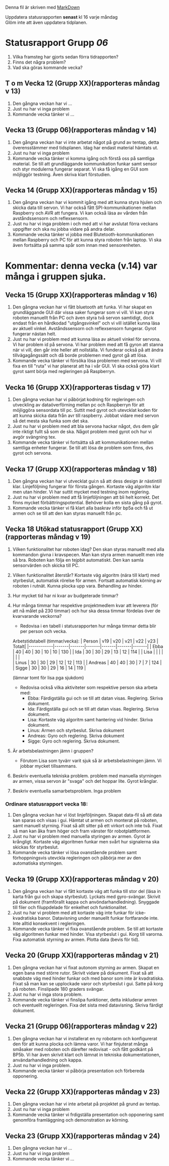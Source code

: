 Denna fil är skriven med [MarkDown](https://www.markdownguide.org/basic-syntax/)

Uppdatera statusrapporten **senast** kl 16 varje måndag  
Glöm inte att även uppdatera tidplanen.

# Statusrapport Grupp *06*

1. Vilka framsteg har gjorts sedan förra tidrapporten?
2. Finns det några problem?
3. Vad ska göras kommande vecka?

## T o m Vecka 12 (Grupp XX)(rapporteras måndag v 13)
1. Den gångna veckan har vi ...
2. Just nu har vi inga problem
3. Kommande vecka tänker vi ...

## Vecka 13 (Grupp 06)(rapporteras måndag v 14)
1. Den gångna veckan har vi inte arbetat något på grund av tentap, detta överensstämmer med tidsplanen. Idag har endast material hämtats ut. 
2. Just nu har vi inga problem
3. Kommande vecka tänker vi komma igång och förstå oss på samtliga material. Se till att grundläggande kommunikation funkar samt sensor och styr modulerna fungerar separat. Vi ska få igång en GUI som möjliggör testning. Även skriva klart förstudien. 

## Vecka 14 (Grupp XX)(rapporteras måndag v 15)
1. Den gångna veckan har vi kommit igång med att kunna styra hjulen och skicka data till servon. Vi har också fått SPI-kommunikationen mellan Raspberry och AVR att fungera. Vi kan också läsa av vården från avståndssensorn och reflexsensorn.
2. Just nu har vi inga problem i och med att vi har avslutat förra veckans uppgifter och ska nu jobba vidare på andra delar.
3. Kommande vecka tänker vi jobba med Blutetooth-kommunikationen mellan Raspberry och PC för att kunna styra roboten från laptop. Vi ska även fortsätta på samma spår som innan med sensorenheten. 
# Kommentar: denna vecka (v.14) var många i gruppen sjuka.

## Vecka 15 (Grupp XX)(rapporteras måndag v 16)
1. Den gångna veckan har vi fått bluetooth att funka. Vi har skapat en grundläggande GUI där vissa saker fungerar som vi vill. Vi kan styra roboten manuellt från PC och även styra två servon samtidigt, dock endast från en hårdkodad "utgångsvinkel" och vi vill istället kunna läsa av aktuell vinkel. Avståndssensorn och reflexsensorn fungerar. Gyrot fungerar nästan helt.
2. Just nu har vi problem med att kunna läsa av aktuell vinkel för servona. Vi har problem id på servona. Vi har problem med att få gyron att stanna när vi vill, den går inte heller att nollställa. Vi funderar också på att ändra tillvägagångssätt och då borde problemen med gyrot gå att lösa.
3. Kommande vecka tänker vi försöka lösa problemen med servona. Vi vill fixa en till "ruta" vi har planerat att ha i vår GUI. Vi ska också göra klart gyrot samt börja med regleringen på Raspberryn. 

## Vecka 16 (Grupp XX)(rapporteras tisdag v 17)
1. Den gångna veckan har vi påbörjat kodning för regleringen och utveckling av dataöverförning mellan pc och Raspberryn för att möjliggöra sensordata till pc. Suttit med gyrot och utevcklat koden för att kunna skicka data från avr till raspberry. Jobbat vidare med servon så det mesta ska funka som det ska.
2. Just nu har vi problem med att bla servona hackar något, dvs dem går inte riktigt fullt så som de ska. Något problem med gyrot och hur vi avgör svängning tex. 
3. Kommande vecka tänker vi fortsätta så att kommunikationen mellan samtliga enheter fungerar. Se till att lösa de problem som finns, dvs gyrot och servona. 

## Vecka 17 (Grupp XX)(rapporteras måndag v 18)
1. Den gångna veckan har vi utvecklat gui:n så att dess design är nästintill klar. Linjeföljning fungerar för första gången. Kortaste väg algoritm klar men utan hinder. Vi har suttit mycket med testning inom reglering.
2. Just nu har vi problem med att få linjeföljningen att bli helt korrekt. Det finns mycket förbättringspotential. Behöver kolla en sista gång på gyrot. 
3. Kommande vecka tänker vi få klart alla baskrav inför bp5a och få ut armen och se till att den kan styras manuellt från pc.

## Vecka 18 Utökad statusrapport (Grupp XX)(rapporteras måndag v 19)

1. Vilken funktionalitet har roboten idag?
Den skan styras manuellt med alla kommandon givna i kravspecen. Man kan styra armen manuellt men inte så bra. Roboten kan följa en tejpbit automatiskt. Den kan samla sensorvärden och skicka till PC. 
2. Vilken funktionalitet återstår?
Kortaste väg algoritm (nära till klart) med styrbeslut, automatisk rörelse för armen. Fortsatt automatisk körning av roboten i rutnät. Kunna plocka upp vara. Behandling av hinder. 
3. Hur mycket tid har ni kvar av budgeterade timmar?

4. Hur många timmar har respektive projektmedlem kvar att leverera (för att nå målet på 230 timmar) och hur ska dessa timmar fördelas över de kvarvarande veckorna? 
    - Redovisa i en tabell i statusrapporten hur många timmar detta blir per person och vecka. 
    
    Arbetstidstabell (timmar/vecka): 
    | Person     | v19   | v20   | v21   | v22   | v23   | Totalt| 
    |------------|-------|-------|-------|-------|-------|-------|
    | Ebba       | 40    | 40    | 30    | 10    | 10    | 130   |
    | Ida        | 30    | 30    | 29    | 13    | 12    | 114   |
    | Lisa       |       |       |       |       |       |       |   
    | Linus      | 30    | 30    | 29    | 12    | 12    | 113   |
    | Andreas    | 40    | 40    | 30    | 7     | 7     | 124   |
    | Sigge      | 30    | 30    | 29    | 16    | 14    | 119   |

    (lämnar tomt för lisa pga sjukdom)
    
    - Redovisa också vilka aktiviteter som respektive person ska arbeta med:
        - Ebba: Färdigställa gui och se till att datan visas. Reglering. Skriva dokument. 
        - Ida:  Färdigställa gui och se till att datan visas. Reglering. Skriva dokument.
        - Lisa: Kortaste väg algoritm samt hantering vid hinder. Skriva dokument.
        - Linus: Armen och styrbeslut. Skriva dokument 
        - Andreas: Gyro och reglering. Skriva dokument
        - Sigge: Gyro och reglering. Skriva dokument. 

5.  Är arbetsbelastningen jämn i gruppen? 
    - Förutom Lisa som tyvärr varit sjuk så är arbetsbelastningen jämn. Vi jobbar mycket tillsammans. 

6. Beskriv eventuella tekniska problem.
problem med manuella styrningen av armen, vissa servon är "svaga" och det hoppar lite. Gyrot krånglar. 
7. Beskriv eventuella samarbetsproblem.
Inga problem

### Ordinare statusrapport vecka 18:
1. Den gångna veckan har vi löst linjeföljningen. Skapat data-fil så att data kan sparas och visas i gui. Hämtat ut armen och monterat på roboten, samt manuell styrning. Fixat så allt sitter på ett virkort och inte två. Fixat så man kan åka fram höger och fram vänster för robotplattformen. 
2. Just nu har vi problem med manuella styringen av armen. Gyrot är krångligt. Kortaste väg algoritmen funkar men svårt hur signalerna ska skickas för styrbeslut. 
3. Kommande vecka tänker vi lösa ovanstående problem samt förhoppningsvis utevckla regleringen och påbörja mer av den automatiska styrningen. 

## Vecka 19 (Grupp XX)(rapporteras måndag v 20)
1. Den gångna veckan har vi fått kortaste väg att funka till stor del (läsa in karta från gui och skapa styrbeslut). Lyckats med gyro-svängar. Skrivit på dokument (framförallt kappa och anvöndarhandledning). Snyggade till filer och filuppdelade för enkelhet och funktionalitet. 
2. Just nu har vi problem med att kortaste väg inte funkar för icke-kvadratiska banor. Datavisning under manuellt funkar fortfarande inte. Inte alltid konsekvent i regleringen. 
3. Kommande vecka tänker vi fixa ovanstående problem. Se till att kortaste väg algoritmen funkar med hinder. Visa styrbeslut i gui. Korg till varorna. Fixa automatisk styrning av armen. Plotta data (bevis för tid). 

## Vecka 20 (Grupp XX)(rapporteras måndag v 21)
1. Den gångna veckan har vi fixat autonom styrning av armen. Skapat en egen bana med större rutor. Skrivit vidare på dokument. Fixat så att snabbste väg med hinder funkar och med banor som inte är kvadratiska. Fixat så man kan se upplockade varor och styrbeslut i gui. Satte på korg på roboten. Finslipade 180 graders svängar. 
2. Just nu har vi inga stora problem. 
3. Kommande vecka tänker vi finslipa funktioner, detta inkluderar amren och eventuellt regleringen. Fixa det sista med datavisning. Skriva färdigt dokument. 

## Vecka 21 (Grupp 06)(rapporteras måndag v 22)
1. Den gångna veckan har vi installerat en ny robotarm och konfigurerat den för att kunna plocka och lämna varor. Vi har finjuterat många småsaker med roboten och därefter redovisat - och fått godkänt på BP5b. Vi har även skrivit klart och lämnat in tekniska dokumentationen, användarhandledning och kappa. 
2. Just nu har vi inga problem.
3. Kommande vecka tänker vi påbörja presentation och förbereda opponering.

## Vecka 22 (Grupp XX)(rapporteras måndag v 23)
1. Den gångna veckan har vi inte arbetat på projektet på grund av tentap. 
2. Just nu har vi inga problem
3. Kommande vecka tänker vi frdigställa presentation och opponering samt genomföra framläggning och demonstration av körning. 

## Vecka 23 (Grupp XX)(rapporteras måndag v 24)
1. Den gångna veckan har vi ...
2. Just nu har vi inga problem
3. Kommande vecka tänker vi ...
